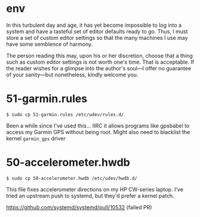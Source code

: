 # env

In this turbulent day and age, it has yet become impossible to log into a system and have a tasteful set of editor defaults ready to go.  Thus, I must store a set of custom editor settings so that the many machines I use may have some semblence of harmony.

The person reading this may, upon his or her discretion, choose that a thing such as custom editor settings is not worth one's time.  That is acceptable.  If the reader wishes for a glimpse into the author's soul—I offer no guarantee of your sanity—but nonetheless, kindly welcome you.

# 51-garmin.rules

    $ sudo cp 51-garmin.rules /etc/udev/rules.d/

Been a while since I've used this...  IIRC it allows programs like gpsbabel
to access my Garmin GPS without being root.  Might also need to blacklist the
kernel `garmin_gps` driver

# 50-accelerometer.hwdb

    $ sudo cp 50-accelerometer.hwdb /etc/udev/hwdb.d/

This file fixes accelerometer directions on my HP CW-series laptop.  I've
tried an upstream push to systemd, but they'd prefer a kernel patch.

https://github.com/systemd/systemd/pull/10532 (failed PR)
